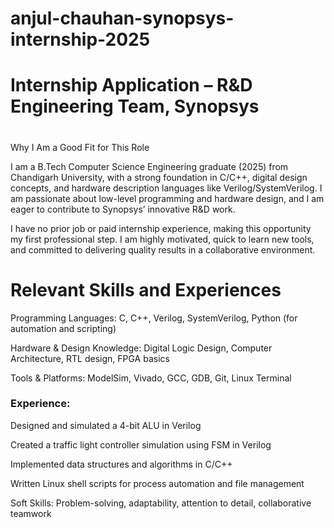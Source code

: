# anjul-chauhan-synopsys-internship-2025

<h1>Internship Application – R&D Engineering Team, Synopsys</h1>

<h1></h1>Why I Am a Good Fit for This Role</h1>

I am a B.Tech Computer Science Engineering graduate (2025) from Chandigarh University, with a strong foundation in C/C++, digital design concepts, and hardware description languages like Verilog/SystemVerilog.
I am passionate about low-level programming and hardware design, and I am eager to contribute to Synopsys’ innovative R&D work.

I have no prior job or paid internship experience, making this opportunity my first professional step. I am highly motivated, quick to learn new tools, and committed to delivering quality results in a collaborative environment.

<h1>Relevant Skills and Experiences</h1>
Programming Languages: C, C++, Verilog, SystemVerilog, Python (for automation and scripting)

Hardware & Design Knowledge: Digital Logic Design, Computer Architecture, RTL design, FPGA basics

Tools & Platforms: ModelSim, Vivado, GCC, GDB, Git, Linux Terminal

<h3>Experience:</h3>

Designed and simulated a 4-bit ALU in Verilog

Created a traffic light controller simulation using FSM in Verilog

Implemented data structures and algorithms in C/C++

Written Linux shell scripts for process automation and file management

Soft Skills: Problem-solving, adaptability, attention to detail, collaborative teamwork

